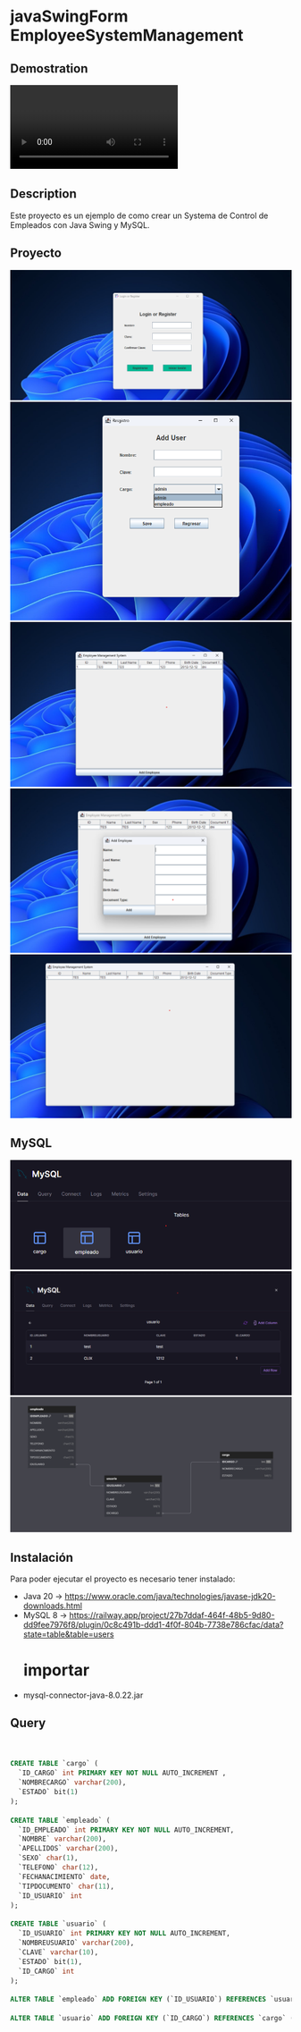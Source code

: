 # javaSwingForm  EmployeeSystemManagement

## Demostration

![Demostration](https://res.cloudinary.com/dykgjtzlk/video/upload/v1697553834/bzv7ez8tjugyqsrakeio.mp4)

## Description
Este proyecto es un ejemplo de como crear un Systema de Control de Empleados con Java Swing y MySQL.


## Proyecto
 ![Vista](/src/img/1_s.png)
 ![Succes](/src/img/2.png)
 ![Error](/src/img/3_s.png)
 ![Mysql](/src/img/4_s.png)
![Mysql](/src/img/6_s.png)

## MySQL
![Mysql](/src/img/0_SQL.png)
![Mysql](/src/img/1_SQL.png)
![Mysql](/src/img/3_sql%20gr.png)

## Instalación
Para poder ejecutar el proyecto es necesario tener instalado:
* Java 20 -> https://www.oracle.com/java/technologies/javase-jdk20-downloads.html
* MySQL 8 -> https://railway.app/project/27b7ddaf-464f-48b5-9d80-dd9fee7976f8/plugin/0c8c491b-ddd1-4f0f-804b-7738e786cfac/data?state=table&table=users
    # importar
* mysql-connector-java-8.0.22.jar

## Query
```sql


CREATE TABLE `cargo` (
  `ID_CARGO` int PRIMARY KEY NOT NULL AUTO_INCREMENT ,
  `NOMBRECARGO` varchar(200),
  `ESTADO` bit(1)
);

CREATE TABLE `empleado` (
  `ID_EMPLEADO` int PRIMARY KEY NOT NULL AUTO_INCREMENT,
  `NOMBRE` varchar(200),
  `APELLIDOS` varchar(200),
  `SEXO` char(1),
  `TELEFONO` char(12),
  `FECHANACIMIENTO` date,
  `TIPDOCUMENTO` char(11),
  `ID_USUARIO` int
);

CREATE TABLE `usuario` (
  `ID_USUARIO` int PRIMARY KEY NOT NULL AUTO_INCREMENT,
  `NOMBREUSUARIO` varchar(200),
  `CLAVE` varchar(10),
  `ESTADO` bit(1),
  `ID_CARGO` int
);

ALTER TABLE `empleado` ADD FOREIGN KEY (`ID_USUARIO`) REFERENCES `usuario` (`ID_USUARIO`);

ALTER TABLE `usuario` ADD FOREIGN KEY (`ID_CARGO`) REFERENCES `cargo` (`ID_CARGO`);
```